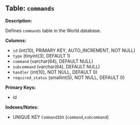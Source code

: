 ## Table: `commands`

**Description:**

Defines `commands` table in the World database.

**Columns:**
- `id` (int(10), PRIMARY KEY, AUTO_INCREMENT, NOT NULL)
- `type` (tinyint(3), DEFAULT 1)
- `command` (varchar(64), DEFAULT NULL)
- `subcommand` (varchar(64), DEFAULT NULL)
- `handler` (int(10), NOT NULL, DEFAULT 0)
- `required_status` (smallint(5), NOT NULL, DEFAULT 0)

**Primary Keys:**
- id

**Indexes/Notes:**
- UNIQUE KEY `CommandIDX` (`command`,`subcommand`)